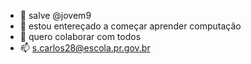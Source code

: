 - 👋 salve @jovem9
- 👀 estou entereçado a começar aprender computação
- 💞️ quero colaborar com todos
- 📫 s.carlos28@escola.pr.gov.br

<!---
jovem9/jovem9 is a ✨ special ✨ repository because its `README.md` (this file) appears on your GitHub profile.
You can click the Preview link to take a look at your changes.
--->
